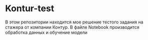 # Kontur-test

В этом репозитории находится мое решение тестого задания на стажера от компании Контур. В файле Notebook производится обработка данных и обучение модели
